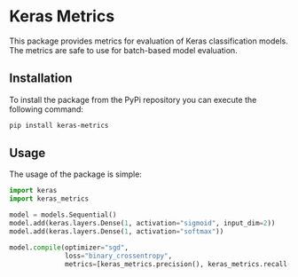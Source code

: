 # Keras Metrics

This package provides metrics for evaluation of Keras classification models.
The metrics are safe to use for batch-based model evaluation.

## Installation

To install the package from the PyPi repository you can execute the following
command:
```sh
pip install keras-metrics
```

## Usage

The usage of the package is simple:
```python
import keras
import keras_metrics

model = models.Sequential()
model.add(keras.layers.Dense(1, activation="sigmoid", input_dim=2))
model.add(keras.layers.Dense(1, activation="softmax"))

model.compile(optimizer="sgd",
              loss="binary_crossentropy",
              metrics=[keras_metrics.precision(), keras_metrics.recall()])
```
